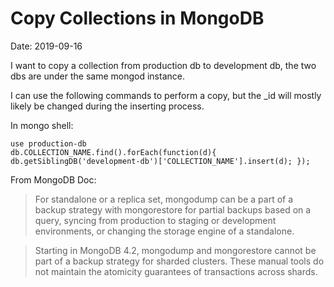 # Copy Collections in MongoDB

Date: 2019-09-16

I want to copy a collection from production db to development db, the two dbs are under the same mongod instance.

I can use the following commands to perform a copy, but the \_id will mostly likely be changed during the inserting process.

In mongo shell:

```
use production-db
db.COLLECTION_NAME.find().forEach(function(d){ db.getSiblingDB('development-db')['COLLECTION_NAME'].insert(d); });
```

From MongoDB Doc:

> For standalone or a replica set, mongodump can be a part of a backup strategy with mongorestore for partial backups based on a query, syncing from production to staging or development environments, or changing the storage engine of a standalone.

> Starting in MongoDB 4.2, mongodump and mongorestore cannot be part of a backup strategy for sharded clusters. These manual tools do not maintain the atomicity guarantees of transactions across shards.
